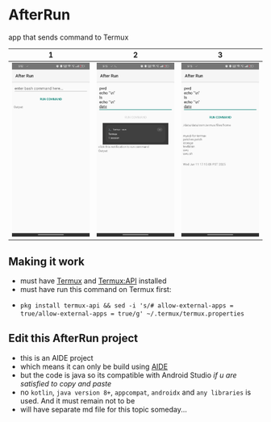 # AfterRun
app that sends command to Termux

| 1 | 2 | 3 
|:-------:|:-------:|:-------:|
| ![screenshot 1](assets/screenshot1.jpg) | ![screenshot 2](assets/screenshot2.jpg) | ![screenshot 3](assets/screenshot3.jpg) |

## Making it work
- must have [Termux](https://f-droid.org/en/packages/com.termux/) and [Termux:API](https://f-droid.org/en/packages/com.termux.api/ ) installed
- must have run this command on Termux first:
- ```
  pkg install termux-api && sed -i 's/# allow-external-apps = true/allow-external-apps = true/g' ~/.termux/termux.properties
  ```

## Edit this AfterRun project
- this is an AIDE project
- which means it can only be build using [AIDE](https://www.android-ide.com/)
- but the code is java so its compatible with Android Studio *if u are satisfied to copy and paste*
- no ```kotlin```, ```java version 8+```, ```appcompat```, ```androidx``` and ```any libraries``` is used. And it must remain not to be
- will have separate md file for this topic someday...
